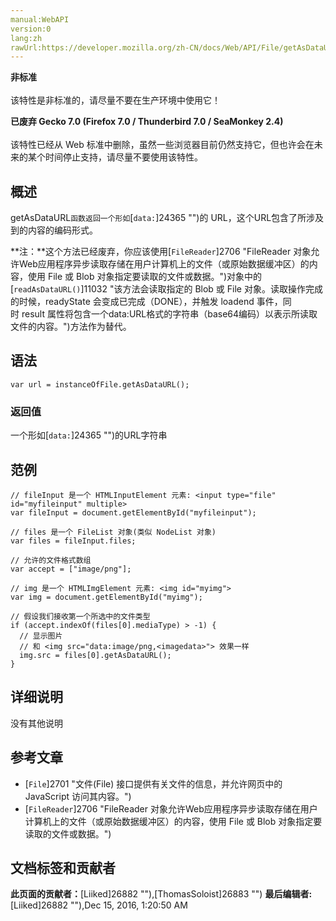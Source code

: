 ```yaml
---
manual:WebAPI
version:0
lang:zh
rawUrl:https://developer.mozilla.org/zh-CN/docs/Web/API/File/getAsDataURL
---
```







**非标准**<br></br>该特性是非标准的，请尽量不要在生产环境中使用它！




**已废弃 Gecko 7.0 (Firefox 7.0 / Thunderbird 7.0 / SeaMonkey 2.4)**<br></br>该特性已经从 Web 标准中删除，虽然一些浏览器目前仍然支持它，但也许会在未来的某个时间停止支持，请尽量不要使用该特性。



## 概述<a name="概述"></a>


getAsDataURL`函数返回一个形如`[`data:`]24365 "")的 URL，这个URL包含了所涉及到的内容的编码形式。



**注：**这个方法已经废弃，你应该使用[`FileReader`]2706 "FileReader 对象允许Web应用程序异步读取存储在用户计算机上的文件（或原始数据缓冲区）的内容，使用 File 或 Blob 对象指定要读取的文件或数据。")对象中的[`readAsDataURL()`]11032 "该方法会读取指定的 Blob 或 File 对象。读取操作完成的时候，readyState 会变成已完成（DONE），并触发 loadend 事件，同时 result 属性将包含一个data:URL格式的字符串（base64编码）以表示所读取文件的内容。")方法作为替代。



## 语法<a name="语法"></a>

```
var url = instanceOfFile.getAsDataURL();
```

### 返回值<a name="返回值"></a>


一个形如[`data:`]24365 "")的URL字符串


## 范例<a name="范例"></a>

```
// fileInput 是一个 HTMLInputElement 元素: <input type="file" id="myfileinput" multiple>
var fileInput = document.getElementById("myfileinput");

// files 是一个 FileList 对象(类似 NodeList 对象)
var files = fileInput.files;

// 允许的文件格式数组
var accept = ["image/png"];

// img 是一个 HTMLImgElement 元素: <img id="myimg">
var img = document.getElementById("myimg");

// 假设我们接收第一个所选中的文件类型
if (accept.indexOf(files[0].mediaType) > -1) {
  // 显示图片
  // 和 <img src="data:image/png,<imagedata>"> 效果一样
  img.src = files[0].getAsDataURL();
}
```

## 详细说明<a name="详细说明"></a>


没有其他说明


## 参考文章<a name="参考文章"></a>

* [`File`]2701 "文件(File) 接口提供有关文件的信息，并允许网页中的 JavaScript 访问其内容。")
* [`FileReader`]2706 "FileReader 对象允许Web应用程序异步读取存储在用户计算机上的文件（或原始数据缓冲区）的内容，使用 File 或 Blob 对象指定要读取的文件或数据。")



## 文档标签和贡献者
**此页面的贡献者：**[Liiked]26882 ""),[ThomasSoloist]26883 "")
**最后编辑者:**[Liiked]26882 ""),<time>Dec 15, 2016, 1:20:50 AM</time>


